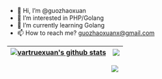 - 👋 Hi, I’m @guozhaoxuan
- 👀 I’m interested in PHP/Golang
- 🌱 I’m currently learning Golang
- 📫 How to reach me? guozhaoxuanx@gmail.com

| <a href="https://github.com/vartruexuan"><img align="center" src="https://github-readme-stats.vercel.app/api?username=vartruexuan&show_icons=true&theme=cobalt&count_private=false&include_all_commits=false&border_color=001F1E&text_color=09d672&icon_color=00C2C2&title_color=00F1E9&custom_title=My%20Stats" alt="vartruexuan's github stats" /></a> | <a href="https://github.com/vartruexuan"><img align="center" src="https://github-readme-stats.vercel.app/api/top-langs/?username=vartruexuan&layout=compact&theme=cobalt&border_color=001F1E&text_color=09d672&icon_color=00C2C2&title_color=00F1E9" /></a> |
|--------------------------------------------------------------------------------------------------------------------------------------------------------------------------------------------------------------------------------------------------|-----------------------------------------------------------------------------------------------------------------------------------------------------------------------------------------------------------------------------------------------------------------|

<div align="center"><img src="https://cdn.nlark.com/yuque/0/2022/svg/395716/1669209299206-146973c8-7fb2-4620-81a8-564b39bf5851.svg" ></div>
